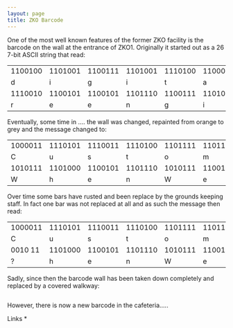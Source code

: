 ```yaml
---
layout: page
title: ZKO Barcode
---
```


One of the most well known features of the former ZKO facility is the barcode
on the wall at the entrance of ZKO1.  Originally it started out as a 26 7-bit
ASCII string that read:

<table>
  <thead/>
  <tbody>
    <tr>
      <td>1100100</td>
      <td>1101001</td>
      <td>1100111</td>
      <td>1101001</td>
      <td>1110100</td>
      <td>1100001</td>
      <td>1101001</td>
      <td>1110011</td>
      <td>1101111</td>
      <td>1100110</td>
      <td>1110100</td>
      <td>1110111</td>
      <td>1100001</td>
    </tr>
    <tr>
      <td>d</td>
      <td>i</td>
      <td>g</td>
      <td>i</td>
      <td>t</td>
      <td>a</td>
      <td>l</td>
      <td>s</td>
      <td>o</td>
      <td>f</td>
      <td>t</td>
      <td>w</td>
      <td>a</td>
    </tr>
    <tr>
      <td>1110010</td>
      <td>1100101</td>
      <td>1100101</td>
      <td>1101110</td>
      <td>1100111</td>
      <td>1101001</td>
      <td>1101110</td>
      <td>1100101</td>
      <td>1100101</td>
      <td>1110010</td>
      <td>1101001</td>
      <td>1101110</td>
      <td>1100111</td>
    </tr>
    <tr>
      <td>r</td>
      <td>e</td>
      <td>e</td>
      <td>n</td>
      <td>g</td>
      <td>i</td>
      <td>n</td>
      <td>e</td>
      <td>e</td>
      <td>r</td>
      <td>i</td>
      <td>n</td>
      <td>g</td>
    </tr>
  </tbody>
</table>

Eventually, some time in .... the wall was changed, repainted from orange
to grey and the  message changed to:

<table>
  <thead/>
  <tbody>
    <tr>
      <td>1000011</td>
      <td>1110101</td>
      <td>1110011</td>
      <td>1110100</td>
      <td>1101111</td>
      <td>1101101</td>
      <td>1100101</td>
      <td>1110010</td>
      <td>1110011</td>
      <td>0100000</td>
      <td>1010111</td>
      <td>1101001</td>
      <td>1101110</td>
    </tr>
    <tr>
      <td>C</td>
      <td>u</td>
      <td>s</td>
      <td>t</td>
      <td>o</td>
      <td>m</td>
      <td>e</td>
      <td>r</td>
      <td>s</td>
      <td>&nbsp;</td>
      <td>W</td>
      <td>i</td>
      <td>n</td>
    </tr>
    <tr>
      <td>1010111</td>
      <td>1101000</td>
      <td>1100101</td>
      <td>1101110</td>
      <td>1010111</td>
      <td>1100101</td>
      <td>1000100</td>
      <td>1100101</td>
      <td>1101100</td>
      <td>1101001</td>
      <td>1110110</td>
      <td>1100101</td>
      <td>1110010</td>
    </tr>
    <tr>
      <td>W</td>
      <td>h</td>
      <td>e</td>
      <td>n</td>
      <td>W</td>
      <td>e</td>
      <td>D</td>
      <td>e</td>
      <td>l</td>
      <td>i</td>
      <td>v</td>
      <td>e</td>
      <td>r</td>
    </tr>
  </tbody>
</table>

Over time some bars have rusted and been replace by the grounds keeping
staff.  In fact one bar was not replaced at all and as such the message
then read:

<table>
  <thead/>
  <tbody>
    <tr>
      <td>1000011</td>
      <td>1110101</td>
      <td>1110011</td>
      <td>1110100</td>
      <td>1101111</td>
      <td>1101101</td>
      <td>1100101</td>
      <td>1110010</td>
      <td>1110011</td>
      <td>0100000</td>
      <td>1010111</td>
      <td>1101001</td>
      <td>1101110</td>
    </tr>
    <tr>
      <td>C</td>
      <td>u</td>
      <td>s</td>
      <td>t</td>
      <td>o</td>
      <td>m</td>
      <td>e</td>
      <td>r</td>
      <td>s</td>
      <td>&nbsp;</td>
      <td>W</td>
      <td>i</td>
      <td>n</td>
    </tr>
    <tr>
      <td>0010 11</td>
      <td>1101000</td>
      <td>1100101</td>
      <td>1101110</td>
      <td>1010111</td>
      <td>1100101</td>
      <td>1000110</td>
      <td>1100101</td>
      <td>1101100</td>
      <td>1101001</td>
      <td>1110110</td>
      <td>1100101</td>
      <td>1110010</td>
    </tr>
    <tr>
      <td>?</td>
      <td>h</td>
      <td>e</td>
      <td>n</td>
      <td>W</td>
      <td>e</td>
      <td>F</td>
      <td>e</td>
      <td>l</td>
      <td>i</td>
      <td>v</td>
      <td>e</td>
      <td>r</td>
    </tr>
  </tbody>
</table>


Sadly, since then the barcode wall has been taken down completely and replaced
by a covered walkway:

<img src>

However, there is now a new barcode in the cafeteria.....

Links
*
